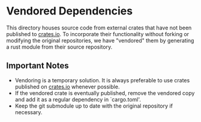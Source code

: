 # Vendored Dependencies

This directory houses source code from external crates that have not been published to [crates.io]. To incorporate their functionality without forking or modifying the original repositories, we have "vendored" them by generating a rust module from their source repository.

## Important Notes

- Vendoring is a temporary solution. It is always preferable to use crates published on [crates.io] whenever possible.
- If the vendored crate is eventually published, remove the vendored copy and add it as a regular dependency in `cargo.toml'.
- Keep the git submodule up to date with the original repository if necessary.

[crates.io]: https://crates.io
